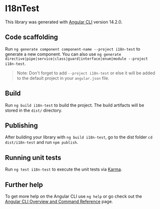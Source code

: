 # I18nTest

This library was generated with [Angular CLI](https://github.com/angular/angular-cli) version 14.2.0.

## Code scaffolding

Run `ng generate component component-name --project i18n-test` to generate a new component. You can also use `ng generate directive|pipe|service|class|guard|interface|enum|module --project i18n-test`.
> Note: Don't forget to add `--project i18n-test` or else it will be added to the default project in your `angular.json` file. 

## Build

Run `ng build i18n-test` to build the project. The build artifacts will be stored in the `dist/` directory.

## Publishing

After building your library with `ng build i18n-test`, go to the dist folder `cd dist/i18n-test` and run `npm publish`.

## Running unit tests

Run `ng test i18n-test` to execute the unit tests via [Karma](https://karma-runner.github.io).

## Further help

To get more help on the Angular CLI use `ng help` or go check out the [Angular CLI Overview and Command Reference](https://angular.io/cli) page.
